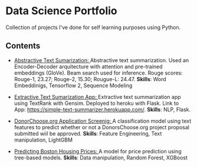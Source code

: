 # Data Science Portfolio

Collection of projects I've done for self learning purposes using Python.

## Contents
 
 * [Abstractive Text Sumarization: ](https://github.com/maticortesr/data-science-portfolio/blob/master/Text_Summarization_TF2_Amazon_Reviews.ipynb) Abstractive text summarization. Used an Encoder-Decoder arquitecture with attention and pre-trained embeddings (GloVe). Beam search used for inference. Rouge scores: Rouge-1, 23.27; Rouge-2, 15.30; Rougue-L: 24.47. **Skills**: Word Embeddinigs, Tensorflow 2, Sequence Modeling
 
  * [Extractive Text Sumarization App: ](https://github.com/maticortesr/simple-extractive-summarization) Extractive text summarization app using TextRank with Gensim. Deployed to heroku with Flask. Link to App: 
  https://simple-text-summarizer.herokuapp.com/. **Skills**: NLP, Flask. 

 * [DonorChoose.org Application Screenig: ](https://github.com/maticortesr/data-science-portfolio/blob/master/DonorsChoose/donors_choose.ipynb)
 A classification model using text features to predict whether or not a DonorsChoose.org project proposal submitted wiil be approved. **Skills**: Feature Engineering, Text manipulation, LightGBM 
 
 * [Predicting Boston Housing Prices: ](https://github.com/maticortesr/data-science-portfolio/blob/master/Boston_housing/Boston_Housing.ipynb)
A model for price prediction using tree-based models. **Skills**: Data manipulation, Random Forest, XGBoost
